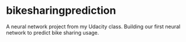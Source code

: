 # bikesharingprediction
A neural network project from my Udacity class. Building our first neural network to predict bike sharing usage.
